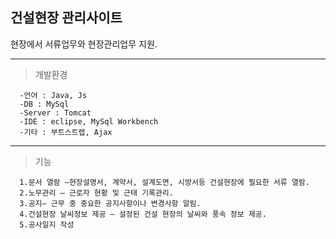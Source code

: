 건설현장 관리사이트
--


현장에서 서류업무와 현장관리업무 지원.

--------------------------------------
>개발환경
 
	  -언어 : Java, Js
	  -DB : MySql
	  -Server : Tomcat
	  -IDE : eclipse, MySql Workbench
	  -기타 : 부트스트랩, Ajax
	  
---------------------------------------

>기능

	  1.문서 열람 –현장설명서, 계약서, 설계도면, 시방서등 건설현장에 필요한 서류 열람.
	  2.노무관리 – 근로자 현황 및 근태 기록관리.
	  3.공지– 근무 중 중요한 공지사항이나 변경사항 알림.
	  4.건설현장 날씨정보 제공 – 설정된 건설 현장의 날씨와 풍속 정보 제공.
	  5.공사일지 작성
